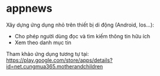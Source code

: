 # appnews
Xây dựng ứng dụng nhỏ trên thiết bị di động (Android, Ios...): 
- Cho phép người dùng đọc và tìm kiếm thông tin hữu ích
- Xem theo danh mục tin

Tham khảo ứng dụng tương tự tại: https://play.google.com/store/apps/details?id=net.cungmua365.motherandchildren
